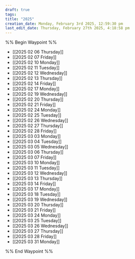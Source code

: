 ```yaml
---
draft: true
tags:
title: "2025"
creation_date: Monday, February 3rd 2025, 12:59:30 pm
last_edit_date: Thursday, February 27th 2025, 4:18:58 pm
---
```


%% Begin Waypoint %%
- [[2025 02 06 Thursday]]
- [[2025 02 07 Friday]]
- [[2025 02 10 Monday]]
- [[2025 02 11 Tuesday]]
- [[2025 02 12 Wednesday]]
- [[2025 02 13 Thursday]]
- [[2025 02 14 Friday]]
- [[2025 02 17 Monday]]
- [[2025 02 19 Wednesday]]
- [[2025 02 20 Thursday]]
- [[2025 02 21 Friday]]
- [[2025 02 24 Monday]]
- [[2025 02 25 Tuesday]]
- [[2025 02 26 Wednesday]]
- [[2025 02 27 Thursday]]
- [[2025 02 28 Friday]]
- [[2025 03 03 Monday]]
- [[2025 03 04 Tuesday]]
- [[2025 03 05 Wednesday]]
- [[2025 03 06 Thursday]]
- [[2025 03 07 Friday]]
- [[2025 03 10 Monday]]
- [[2025 03 11 Tuesday]]
- [[2025 03 12 Wednesday]]
- [[2025 03 13 Thursday]]
- [[2025 03 14 Friday]]
- [[2025 03 17 Monday]]
- [[2025 03 18 Tuesday]]
- [[2025 03 19 Wednesday]]
- [[2025 03 20 Thursday]]
- [[2025 03 21 Friday]]
- [[2025 03 24 Monday]]
- [[2025 03 25 Tuesday]]
- [[2025 03 26 Wednesday]]
- [[2025 03 27 Thursday]]
- [[2025 03 28 Friday]]
- [[2025 03 31 Monday]]

%% End Waypoint %%
